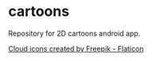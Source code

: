 # cartoons
Repository for 2D cartoons android app.

<a href="https://www.flaticon.com/free-icons/cloud" title="cloud icons">Cloud icons created by Freepik - Flaticon</a>
